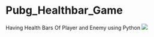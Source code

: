 # Pubg_Healthbar_Game
Having Health Bars Of Player and Enemy using Python
![](https://github.com/YaswanthKota/pubg_healthbar_game/blob/master/pubg%20health%20bar.JPG)
